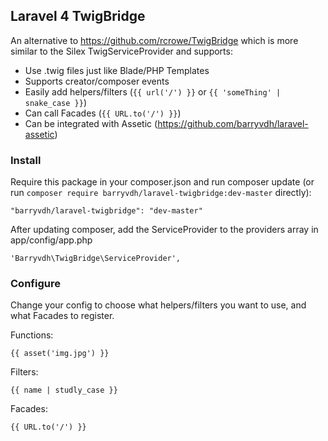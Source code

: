 ## Laravel 4 TwigBridge

An alternative to https://github.com/rcrowe/TwigBridge which is more similar to the Silex TwigServiceProvider and supports:

* Use .twig files just like Blade/PHP Templates
* Supports creator/composer events
* Easily add helpers/filters (`{{ url('/') }}` or `{{ 'someThing' | snake_case }}`)
* Can call Facades (`{{ URL.to('/') }}`)
* Can be integrated with Assetic (https://github.com/barryvdh/laravel-assetic)
    
### Install
Require this package in your composer.json and run composer update (or run `composer require barryvdh/laravel-twigbridge:dev-master` directly):

    "barryvdh/laravel-twigbridge": "dev-master"

After updating composer, add the ServiceProvider to the providers array in app/config/app.php

    'Barryvdh\TwigBridge\ServiceProvider',

### Configure
Change your config to choose what helpers/filters you want to use, and what Facades to register.

Functions:

    {{ asset('img.jpg') }}

Filters:

    {{ name | studly_case }}

Facades:

    {{ URL.to('/') }}
